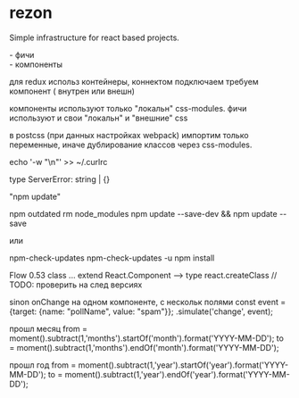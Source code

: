 # rezon
Simple infrastructure for react based projects.

<article> - фичи
<section> - компоненты


для redux использ контейнеры, коннектом подключаем требуем компонент ( внутрен или внешн)

компоненты используют только "локальн" css-modules.
фичи  используют и свои "локальн" и "внешние" css

в postcss (при данных настройках webpack) импортим только переменные, иначе дублирование классов через css-modules.

echo '-w "\n"' >> ~/.curlrc


type ServerError: string | {}

"npm update"

npm outdated
rm node_modules
npm update --save-dev && npm update --save 

или

npm-check-updates
npm-check-updates -u
npm install


Flow 0.53
class ... extend React.Component --> type react.createClass // TODO: проверить на след версиях

sinon onChange на одном компоненте, с нескольк полями
const event = {target: {name: "pollName", value: "spam"}};
.simulate('change', event);

прошл месяц
from = moment().subtract(1,'months').startOf('month').format('YYYY-MM-DD');
to = moment().subtract(1,'months').endOf('month').format('YYYY-MM-DD');

прошл год
from = moment().subtract(1,'year').startOf('year').format('YYYY-MM-DD');
to = moment().subtract(1,'year').endOf('year').format('YYYY-MM-DD');